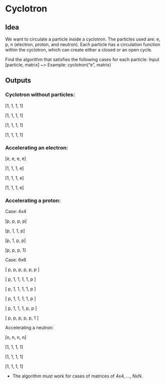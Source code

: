 # Cyclotron

## Idea
We want to circulate a particle inside a cyclotron. The particles used are: e, p, n (electron, proton, and neutron). Each particle has a circulation function within the cyclotron, which can create either a closed or an open cycle.

Find the algorithm that satisfies the following cases for each particle:
Input
[particle, matrix] ~> Example: cyclotron(“e”, matrix)

## Outputs
### Cyclotron without particles:

[1, 1, 1, 1]

[1, 1, 1, 1]

[1, 1, 1, 1]

[1, 1, 1, 1]


### Accelerating an electron: 

[e, e, e, e]

[1, 1, 1, e]

[1, 1, 1, e]

[1, 1, 1, e]

### Accelerating a proton:

Case: 4x4

[p, p, p, p]

[p, 1, 1, p]

[p, 1, p, p]

[p, p, p, 1]

Case: 6x6

[ p, p, p, p, p, p ]

[ p, 1, 1, 1, 1, p ]

[ p, 1, 1, 1, 1, p ]

[ p, 1, 1, 1, 1, p ]

[ p, 1, 1, 1, p, p ]

[ p, p, p, p, p, 1 ]


Accelerating a neutron:

[n, n, n, n]

[1, 1, 1, 1]

[1, 1, 1, 1]

[1, 1, 1, 1]

- The algorithm must work for cases of matrices of 4x4, ..., NxN.


